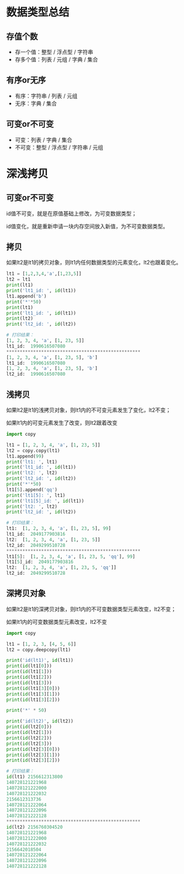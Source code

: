 # 数据类型总结

## 存值个数

- 存一个值：整型 / 浮点型 / 字符串
- 存多个值：列表 / 元组 / 字典 / 集合

## 有序or无序

- 有序：字符串 / 列表 / 元组
- 无序：字典 / 集合

## 可变or不可变

- 可变：列表 / 字典 / 集合
- 不可变：整型 / 浮点型 / 字符串 / 元组

# 深浅拷贝

## 可变or不可变

id值不可变，就是在原值基础上修改，为可变数据类型；

id值变化，就是重新申请一块内存空间放入新值，为不可变数据类型。

## 拷贝

如果lt2是lt1的拷贝对象，则lt1内任何数据类型的元素变化，lt2也跟着变化。

```python
lt1 = [1,2,3,4,'a',[1,23,5]]
lt2 = lt1
print(lt1)
print('lt1_id: ', id(lt1))
lt1.append('b')
print('*'*50)
print(lt1)
print('lt1_id: ', id(lt1))
print(lt2)
print('lt2_id: ', id(lt2))

# 打印结果：
[1, 2, 3, 4, 'a', [1, 23, 5]]
lt1_id:  1990616507080
**************************************************
[1, 2, 3, 4, 'a', [1, 23, 5], 'b']
lt1_id:  1990616507080
[1, 2, 3, 4, 'a', [1, 23, 5], 'b']
lt2_id:  1990616507080
```

## 浅拷贝

如果lt2是lt1的浅拷贝对象，则lt1内的不可变元素发生了变化，lt2不变；

如果lt1内的可变元素发生了改变，则lt2跟着改变

```python
import copy

lt1 = [1, 2, 3, 4, 'a', [1, 23, 5]]
lt2 = copy.copy(lt1)
lt1.append(99)
print('lt1: ', lt1)
print('lt1_id: ', id(lt1))
print('lt2: ', lt2)
print('lt2_id: ', id(lt2))
print('*'*50)
lt1[5].append('qq')
print('lt1[5]: ', lt1)
print('lt1[5]_id: ', id(lt1))
print('lt2: ', lt2)
print('lt2_id: ', id(lt2))

# 打印结果：
lt1:  [1, 2, 3, 4, 'a', [1, 23, 5], 99]
lt1_id:  2049177903816
lt2:  [1, 2, 3, 4, 'a', [1, 23, 5]]
lt2_id:  2049299510728
**************************************************
lt1[5]:  [1, 2, 3, 4, 'a', [1, 23, 5, 'qq'], 99]
lt1[5]_id:  2049177903816
lt2:  [1, 2, 3, 4, 'a', [1, 23, 5, 'qq']]
lt2_id:  2049299510728
```

## 深拷贝对象

如果lt2是lt1的深拷贝对象，则lt1内的不可变数据类型元素改变，lt2不变；

如果lt1内的可变数据类型元素改变，lt2不变

```python
import copy

lt1 = [1, 2, 3, [4, 5, 6]]
lt2 = copy.deepcopy(lt1)

print('id(lt1)', id(lt1))
print(id(lt1[0]))
print(id(lt1[1]))
print(id(lt1[2]))
print(id(lt1[3]))
print(id(lt1[3][0]))
print(id(lt1[3][1]))
print(id(lt1[3][2]))

print('*' * 50)

print('id(lt2)', id(lt2))
print(id(lt2[0]))
print(id(lt2[1]))
print(id(lt2[2]))
print(id(lt2[3]))
print(id(lt2[3][0]))
print(id(lt2[3][1]))
print(id(lt2[3][2]))

# 打印结果：
id(lt1) 2156612313800
140728121221968
140728121222000
140728121222032
2156612313736
140728121222064
140728121222096
140728121222128
**************************************************
id(lt2) 2156760304520
140728121221968
140728121222000
140728121222032
2156642018504
140728121222064
140728121222096
140728121222128
```